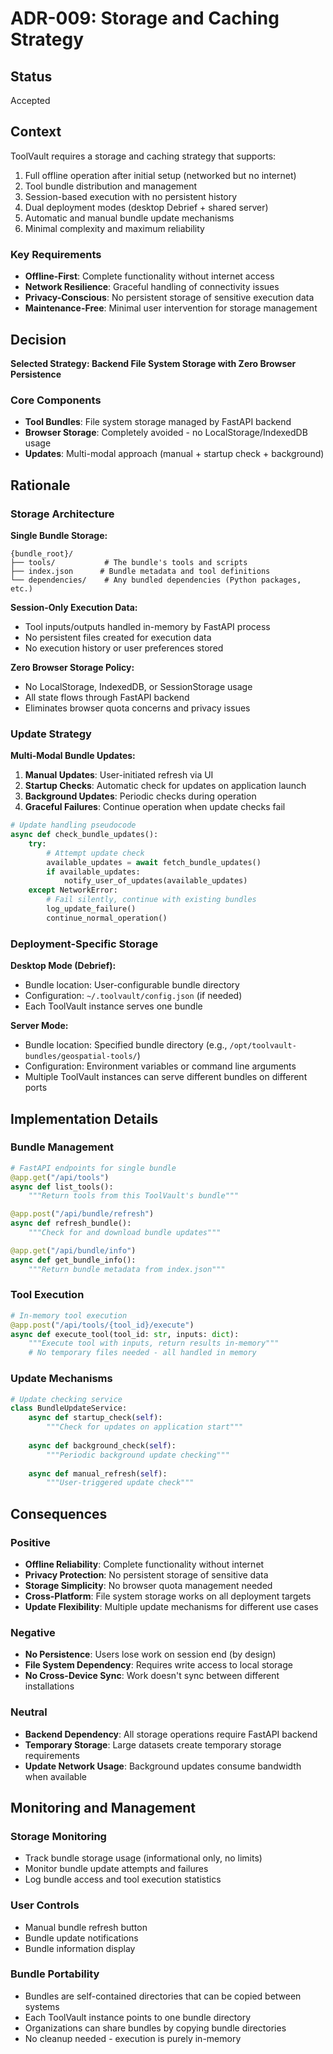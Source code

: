 # ADR-009: Storage and Caching Strategy

## Status
Accepted

## Context

ToolVault requires a storage and caching strategy that supports:
1. Full offline operation after initial setup (networked but no internet)
2. Tool bundle distribution and management
3. Session-based execution with no persistent history
4. Dual deployment modes (desktop Debrief + shared server)
5. Automatic and manual bundle update mechanisms
6. Minimal complexity and maximum reliability

### Key Requirements
- **Offline-First**: Complete functionality without internet access
- **Network Resilience**: Graceful handling of connectivity issues
- **Privacy-Conscious**: No persistent storage of sensitive execution data
- **Maintenance-Free**: Minimal user intervention for storage management

## Decision

**Selected Strategy: Backend File System Storage with Zero Browser Persistence**

### Core Components
- **Tool Bundles**: File system storage managed by FastAPI backend
- **Browser Storage**: Completely avoided - no LocalStorage/IndexedDB usage
- **Updates**: Multi-modal approach (manual + startup check + background)

## Rationale

### Storage Architecture

**Single Bundle Storage:**
```
{bundle_root}/
├── tools/           # The bundle's tools and scripts
├── index.json      # Bundle metadata and tool definitions
└── dependencies/    # Any bundled dependencies (Python packages, etc.)
```

**Session-Only Execution Data:**
- Tool inputs/outputs handled in-memory by FastAPI process
- No persistent files created for execution data
- No execution history or user preferences stored

**Zero Browser Storage Policy:**
- No LocalStorage, IndexedDB, or SessionStorage usage
- All state flows through FastAPI backend
- Eliminates browser quota concerns and privacy issues

### Update Strategy

**Multi-Modal Bundle Updates:**
1. **Manual Updates**: User-initiated refresh via UI
2. **Startup Checks**: Automatic check for updates on application launch
3. **Background Updates**: Periodic checks during operation
4. **Graceful Failures**: Continue operation when update checks fail

```python
# Update handling pseudocode
async def check_bundle_updates():
    try:
        # Attempt update check
        available_updates = await fetch_bundle_updates()
        if available_updates:
            notify_user_of_updates(available_updates)
    except NetworkError:
        # Fail silently, continue with existing bundles
        log_update_failure()
        continue_normal_operation()
```

### Deployment-Specific Storage

**Desktop Mode (Debrief):**
- Bundle location: User-configurable bundle directory
- Configuration: `~/.toolvault/config.json` (if needed)
- Each ToolVault instance serves one bundle

**Server Mode:**
- Bundle location: Specified bundle directory (e.g., `/opt/toolvault-bundles/geospatial-tools/`)
- Configuration: Environment variables or command line arguments
- Multiple ToolVault instances can serve different bundles on different ports

## Implementation Details

### Bundle Management
```python
# FastAPI endpoints for single bundle
@app.get("/api/tools")
async def list_tools():
    """Return tools from this ToolVault's bundle"""

@app.post("/api/bundle/refresh")  
async def refresh_bundle():
    """Check for and download bundle updates"""

@app.get("/api/bundle/info")
async def get_bundle_info():
    """Return bundle metadata from index.json"""
```

### Tool Execution
```python
# In-memory tool execution
@app.post("/api/tools/{tool_id}/execute")
async def execute_tool(tool_id: str, inputs: dict):
    """Execute tool with inputs, return results in-memory"""
    # No temporary files needed - all handled in memory
```

### Update Mechanisms
```python
# Update checking service
class BundleUpdateService:
    async def startup_check(self):
        """Check for updates on application start"""
    
    async def background_check(self):
        """Periodic background update checking"""
    
    async def manual_refresh(self):
        """User-triggered update check"""
```

## Consequences

### Positive
- **Offline Reliability**: Complete functionality without internet
- **Privacy Protection**: No persistent storage of sensitive data
- **Storage Simplicity**: No browser quota management needed
- **Cross-Platform**: File system storage works on all deployment targets
- **Update Flexibility**: Multiple update mechanisms for different use cases

### Negative
- **No Persistence**: Users lose work on session end (by design)
- **File System Dependency**: Requires write access to local storage
- **No Cross-Device Sync**: Work doesn't sync between different installations

### Neutral
- **Backend Dependency**: All storage operations require FastAPI backend
- **Temporary Storage**: Large datasets create temporary storage requirements
- **Update Network Usage**: Background updates consume bandwidth when available

## Monitoring and Management

### Storage Monitoring
- Track bundle storage usage (informational only, no limits)  
- Monitor bundle update attempts and failures
- Log bundle access and tool execution statistics

### User Controls
- Manual bundle refresh button
- Bundle update notifications
- Bundle information display

### Bundle Portability
- Bundles are self-contained directories that can be copied between systems
- Each ToolVault instance points to one bundle directory
- Organizations can share bundles by copying bundle directories
- No cleanup needed - execution is purely in-memory